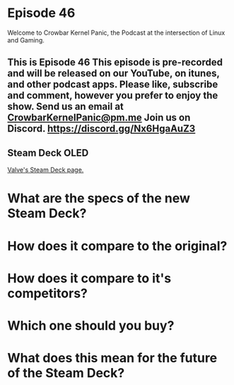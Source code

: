 Episode 46
=========

Welcome to Crowbar Kernel Panic,
the Podcast at the intersection of Linux and Gaming.

This is Episode 46
This episode is pre-recorded and will be released on our YouTube, on itunes, and other podcast apps. Please like, subscribe and comment, however you prefer to enjoy the show.
Send us an email at CrowbarKernelPanic@pm.me
Join us on Discord. https://discord.gg/Nx6HgaAuZ3
------

## Steam Deck OLED
[Valve's Steam Deck page.](https://www.steamdeck.com/en/oled)

# What are the specs of the new Steam Deck?
# How does it compare to the original?
# How does it compare to it's competitors?
# Which one should you buy?
# What does this mean for the future of the Steam Deck?
